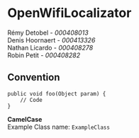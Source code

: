 # OpenWifiLocalizator

Rémy Detobel - *000408013*                         
Denis Hoornaert - *000413326*                         
Nathan Licardo - *000408278*                         
Robin Petit - *000408282*                         


## Convention
```
public void foo(Object param) {
    // Code
}
```
**CamelCase**      
Example Class name:
`ExampleClass`